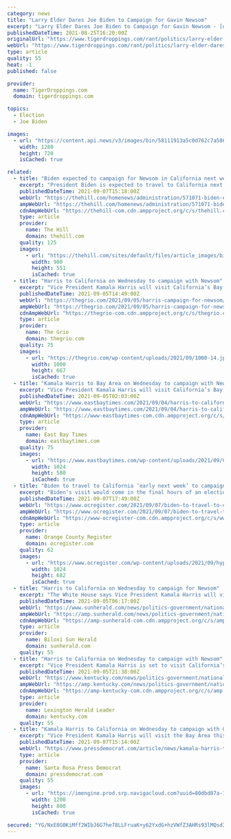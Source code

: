 ```yaml
---
category: news
title: "Larry Elder Dares Joe Biden to Campaign for Gavin Newsom"
excerpt: "Larry Elder Dares Joe Biden to Campaign for Gavin Newsom - [quote]Elder spoke exclusively to Breitbart News after an event addressing hundreds of supporters in Woo"
publishedDateTime: 2021-08-25T16:20:00Z
originalUrl: "https://www.tigerdroppings.com/rant/politics/larry-elder-dares-joe-biden-to-campaign-for-gavin-newsom/97950237/"
webUrl: "https://www.tigerdroppings.com/rant/politics/larry-elder-dares-joe-biden-to-campaign-for-gavin-newsom/97950237/"
type: article
quality: 55
heat: -1
published: false

provider:
  name: TigerDroppings.com
  domain: tigerdroppings.com

topics:
  - Election
  - Joe Biden

images:
  - url: "https://content.api.news/v3/images/bin/58111913a5c0d762c7a58689a4d734f0"
    width: 1280
    height: 720
    isCached: true

related:
  - title: "Biden expected to campaign for Newsom in California next week"
    excerpt: "President Biden is expected to travel to California next week to campaign on behalf of California Gov. Gavin. Newsom (D) ahead of the Sept. 14 recall election."
    publishedDateTime: 2021-09-07T15:18:00Z
    webUrl: "https://thehill.com/homenews/administration/571071-biden-expected-to-campaign-for-newsom-in-california-next-week"
    ampWebUrl: "https://thehill.com/homenews/administration/571071-biden-expected-to-campaign-for-newsom-in-california-next-week?amp"
    cdnAmpWebUrl: "https://thehill-com.cdn.ampproject.org/c/s/thehill.com/homenews/administration/571071-biden-expected-to-campaign-for-newsom-in-california-next-week?amp"
    type: article
    provider:
      name: The Hill
      domain: thehill.com
    quality: 125
    images:
      - url: "https://thehill.com/sites/default/files/article_images/bidenjoe_080521getty_jobs.jpg"
        width: 980
        height: 551
        isCached: true
  - title: "Harris to California on Wednesday to campaign with Newsom"
    excerpt: "Vice President Kamala Harris will visit California’s Bay Area Wednesday ahead of Gov. Gavin Newsom's Sept. 14 recall election."
    publishedDateTime: 2021-09-05T14:49:00Z
    webUrl: "https://thegrio.com/2021/09/05/harris-campaign-for-newsom/"
    ampWebUrl: "https://thegrio.com/2021/09/05/harris-campaign-for-newsom/amp/"
    cdnAmpWebUrl: "https://thegrio-com.cdn.ampproject.org/c/s/thegrio.com/2021/09/05/harris-campaign-for-newsom/amp/"
    type: article
    provider:
      name: The Grio
      domain: thegrio.com
    quality: 75
    images:
      - url: "https://thegrio.com/wp-content/uploads/2021/09/1000-14.jpeg"
        width: 1000
        height: 667
        isCached: true
  - title: "Kamala Harris to Bay Area on Wednesday to campaign with Newsom"
    excerpt: "Vice President Kamala Harris will visit California’s Bay Area next week to campaign with Gov. Gavin Newsom, who faces possible removal from office in a Sept. 14 recall election."
    publishedDateTime: 2021-09-05T02:03:00Z
    webUrl: "https://www.eastbaytimes.com/2021/09/04/harris-to-california-on-wednesday-to-campaign-with-newsom/"
    ampWebUrl: "https://www.eastbaytimes.com/2021/09/04/harris-to-california-on-wednesday-to-campaign-with-newsom/amp/"
    cdnAmpWebUrl: "https://www-eastbaytimes-com.cdn.ampproject.org/c/s/www.eastbaytimes.com/2021/09/04/harris-to-california-on-wednesday-to-campaign-with-newsom/amp/"
    type: article
    provider:
      name: East Bay Times
      domain: eastbaytimes.com
    quality: 75
    images:
      - url: "https://www.eastbaytimes.com/wp-content/uploads/2021/09/California_Recall_Harris_57413-e1630807640556.jpg?w=1024&#038;h=580"
        width: 1024
        height: 580
        isCached: true
  - title: "Biden to travel to California ‘early next week’ to campaign for Gov. Newsom ahead of recall vote"
    excerpt: "Biden’s visit would come in the final hours of an election in which most of the voting is expected to be done by mail."
    publishedDateTime: 2021-09-07T17:49:00Z
    webUrl: "https://www.ocregister.com/2021/09/07/biden-to-travel-to-california-early-next-week-to-campaign-for-gov-newsom-ahead-of-recall-vote"
    ampWebUrl: "https://www.ocregister.com/2021/09/07/biden-to-travel-to-california-early-next-week-to-campaign-for-gov-newsom-ahead-of-recall-vote/amp/"
    cdnAmpWebUrl: "https://www-ocregister-com.cdn.ampproject.org/c/s/www.ocregister.com/2021/09/07/biden-to-travel-to-california-early-next-week-to-campaign-for-gov-newsom-ahead-of-recall-vote/amp/"
    type: article
    provider:
      name: Orange County Register
      domain: ocregister.com
    quality: 62
    images:
      - url: "https://www.ocregister.com/wp-content/uploads/2021/09/hypatia-h_445738d11f947fa702d582d2258d89fe-h_9dc4f292e4652abd89a22192843dbeb5.jpg?w=1024&#038;h=682"
        width: 1024
        height: 682
        isCached: true
  - title: "Harris to California on Wednesday to campaign for Newsom"
    excerpt: "The White House says Vice President Kamala Harris will visit California’s Bay Area on Wednesday to campaign for Gov. Gavin Newsom, who faces removal from office in a Sept. 14 recall election."
    publishedDateTime: 2021-09-05T06:17:00Z
    webUrl: "https://www.sunherald.com/news/politics-government/national-politics/article254010883.html"
    ampWebUrl: "https://amp.sunherald.com/news/politics-government/national-politics/article254010883.html"
    cdnAmpWebUrl: "https://amp-sunherald-com.cdn.ampproject.org/c/s/amp.sunherald.com/news/politics-government/national-politics/article254010883.html"
    type: article
    provider:
      name: Biloxi Sun Herald
      domain: sunherald.com
    quality: 55
  - title: "Harris to California on Wednesday to campaign with Newsom"
    excerpt: "Vice President Kamala Harris is set to visit California’s Bay Area on Wednesday to campaign with Gov. Gavin Newsom, who faces removal from office in a Sept. 14 recall election."
    publishedDateTime: 2021-09-05T21:38:00Z
    webUrl: "https://www.kentucky.com/news/politics-government/national-politics/article254010883.html"
    ampWebUrl: "https://amp.kentucky.com/news/politics-government/national-politics/article254010883.html"
    cdnAmpWebUrl: "https://amp-kentucky-com.cdn.ampproject.org/c/s/amp.kentucky.com/news/politics-government/national-politics/article254010883.html"
    type: article
    provider:
      name: Lexington Herald Leader
      domain: kentucky.com
    quality: 55
  - title: "Kamala Harris to California on Wednesday to campaign with Gov. Newsom"
    excerpt: "Vice President Kamala Harris will visit the Bay Area this week to campaign with Gov. Newsom, who faces possible removal from office in a Sept. 14 recall election."
    publishedDateTime: 2021-09-07T15:14:00Z
    webUrl: "https://www.pressdemocrat.com/article/news/kamala-harris-to-california-on-wednesday-to-campaign-with-gov-newsom/"
    type: article
    provider:
      name: Santa Rosa Press Democrat
      domain: pressdemocrat.com
    quality: 55
    images:
      - url: "https://imengine.prod.srp.navigacloud.com?uuid=80dbd87a-1e9d-5115-a787-1fe2a71a2db9&type=primary&q=72&width=1200"
        width: 1200
        height: 800
        isCached: true

secured: "YG/NxE8G0KiMff2WIbJ6G7he78LLFruaK+y62YxdG+hzVWfZ3AHRs93lMQsd3nNZMi65mF3QOH24Q+iqyftarIMkObaEA+RrgYLZdEDrs5TIpNFmHplqF+IFY658Wp7TsUv0sN6RIQoJ6Wi4PyDc8rOcOHBANMpAcY3tCi4XZ25zh2yAC2hh3i6hAHie0nFz1KKvydRUQR8n03qOOslxFDAs6xs/vmEmjaeW3tt5haZVce3noIVj55QR6hb3PmMn5ADJPcNMdr464F6GXDVIHOL8Pc20Kq1KLmbki4yG7jGI6TEHu5qqjJyfEJTg3DOyWavfn50cawyvslQionJ6R2s4EtIw2nPkbDmHlI1CPa8=;kSubTUZc3hM61q9VF+f0HA=="
---
```



